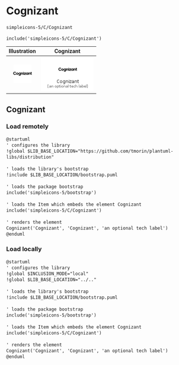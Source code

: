 # Cognizant


```text
simpleicons-5/C/Cognizant
```

```text
include('simpleicons-5/C/Cognizant')
```



| Illustration | Cognizant |
| :---: | :---: |
| ![illustration for Illustration](../../simpleicons-5/C/Cognizant.png) | ![illustration for Cognizant](../../simpleicons-5/C/Cognizant.Local.png) |




## Cognizant

### Load remotely
```plantuml
@startuml
' configures the library
!global $LIB_BASE_LOCATION="https://github.com/tmorin/plantuml-libs/distribution"

' loads the library's bootstrap
!include $LIB_BASE_LOCATION/bootstrap.puml

' loads the package bootstrap
include('simpleicons-5/bootstrap')

' loads the Item which embeds the element Cognizant
include('simpleicons-5/C/Cognizant')

' renders the element
Cognizant('Cognizant', 'Cognizant', 'an optional tech label')
@enduml
```

### Load locally
```plantuml
@startuml
' configures the library
!global $INCLUSION_MODE="local"
!global $LIB_BASE_LOCATION="../.."

' loads the library's bootstrap
!include $LIB_BASE_LOCATION/bootstrap.puml

' loads the package bootstrap
include('simpleicons-5/bootstrap')

' loads the Item which embeds the element Cognizant
include('simpleicons-5/C/Cognizant')

' renders the element
Cognizant('Cognizant', 'Cognizant', 'an optional tech label')
@enduml
```

